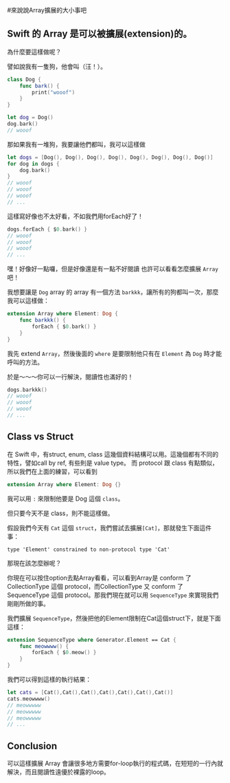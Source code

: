 #來說說Array擴展的大小事吧
## Swift 的 Array 是可以被擴展(extension)的。

為什麼要這樣做呢？

譬如說我有一隻狗，他會叫（汪！）。

```swift
class Dog {
	func bark() {
		print("wooof")
	}
}

let dog = Dog()
dog.bark()
// wooof
```
那如果我有一堆狗，我要讓他們都叫，我可以這樣做

```swift
let dogs = [Dog(), Dog(), Dog(), Dog(), Dog(), Dog(), Dog(), Dog()]
for dog in dogs {
	dog.bark()
}
// wooof
// wooof
// wooof
// ...
```

這樣寫好像也不太好看，不如我們用forEach好了！
```swift
dogs.forEach { $0.bark() }
// wooof
// wooof
// wooof
// ...
```

嘿！好像好一點囉，但是好像還是有一點不好閱讀
也許可以看看怎麼擴展 `Array` 吧！

我想要讓是 `Dog` array 的 array 有一個方法 `barkkk`，讓所有的狗都叫一次，那麼我可以這樣做：
```swift
extension Array where Element: Dog {
	func barkkk() {
		forEach { $0.bark() }
	}
}
```

我先 extend `Array`，然後後面的 `where` 是要限制他只有在 `Element` 為 `Dog` 時才能呼叫的方法。

於是～～～你可以一行解決，閱讀性也滿好的！
```swift
dogs.barkkk()
// wooof
// wooof
// wooof
// ...
```

## Class vs Struct
在 Swift 中，有struct, enum, class 這幾個資料結構可以用。這幾個都有不同的特性，譬如call by ref, 有些則是 value type。
而 protocol 跟 class 有點類似，所以我們在上面的練習，可以看到
```swift
extension Array where Element: Dog {}
```

我可以用 `:` 來限制他要是 Dog 這個 `class`。

但只要今天不是 class，則不能這樣做。

假設我們今天有 `Cat` 這個 `struct`，我們嘗試去擴展`[Cat]`，那就發生下面這件事：
```
type 'Element' constrained to non-protocol type 'Cat'
```

那現在該怎麼辦呢？

你現在可以按住option去點Array看看，可以看到Array是 conform 了 CollectionType 這個 protocol，而CollectionType 又 conform 了 SequenceType 這個 protocol。那我們現在就可以用 `SequenceType` 來實現我們剛剛所做的事。

我們擴展 `SequenceType`，然後把他的Element限制在Cat這個struct下，就是下面這樣：
```swift
extension SequenceType where Generator.Element == Cat {
	func meowwww() {
		forEach { $0.meow() }
	}
}
```

我們可以得到這樣的執行結果：
```swift
let cats = [Cat(),Cat(),Cat(),Cat(),Cat(),Cat(),Cat()]
cats.meowwww()
// meowwwww
// meowwwww
// meowwwww
// ...
```

## Conclusion
可以這樣擴展 Array 會讓很多地方需要for-loop執行的程式碼，在短短的一行內就解決，而且閱讀性遠優於裸露的loop。















